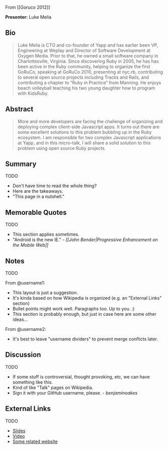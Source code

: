 From [[Goruco 2012]]

**Presenter:** Luke Melia

## Bio

> Luke Melia is CTO and co-founder of Yapp and has earlier been VP, Engineering at Weplay and Director of Software Development at Oxygen Media. Prior to that, he owned a small software company in Charlottesville, Virginia. Since discovering Ruby in 2005, he has has been active in the Ruby community, helping to organize the first GoRuCo, speaking at GoRuCo 2010, presenting at nyc.rb, contributing to several open source projects including Tracks and Rails, and contributing a chapter to “Ruby in Practice” from Manning. He enjoys beach volleyball teaching his two young daughter how to program with KidsRuby.

## Abstract

> More and more developers are facing the challenge of organizing and deploying complex client-side Javascript apps. It turns out there are some excellent solutions to this problem bubbling up in the Ruby ecosystem. I am responsible for two complex Javascript applications at Yapp, and in this micro-talk, I will share a solid solution to this problem using open source Ruby projects.

## Summary

TODO

* Don't have time to read the whole thing?
* Here are the takeaways.
* "This page in a nutshell."

## Memorable Quotes

TODO

* This section applies sometimes.
* "Android is the new IE." - _[[John Bender|Progressive Enhancement on the Mobile Web]]_

## Notes

TODO

From @username1:

* This layout is just a suggestion.
* It's kinda based on how Wikipedia is organized (e.g. an "External Links" section)
* Bullet points might work well.  Paragraphs too.  Up to you.  :)
* This section is probably enough, but just in case here are some other ideas...

From @username2:

* It's best to leave "username dividers" to prevent merge conflicts later.

## Discussion

TODO

* If some stuff is controversial, thought provoking, etc, we can have something like this.
* Kind of like "Talk" pages on Wikipedia.
* Sign it with your GitHub username, please.  - _benjaminoakes_

## External Links

TODO

* [Slides](http://www.example.com/)
* [Video](http://www.example.com/)
* [Some related website](http://www.example.com/)